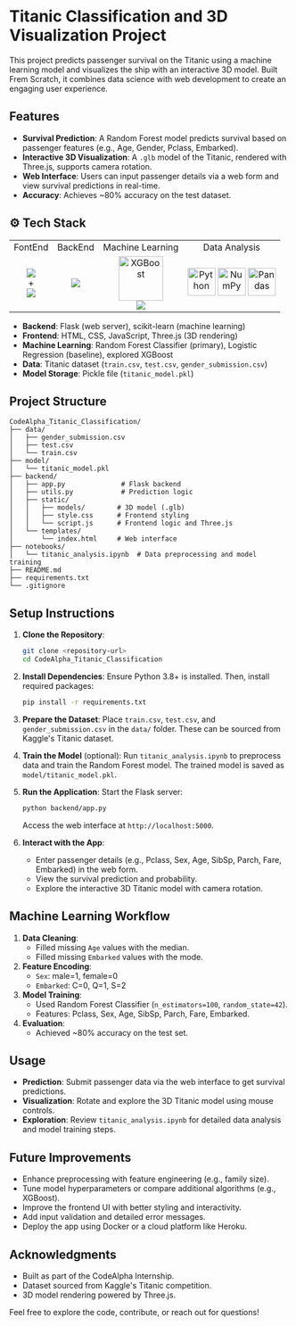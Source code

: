 # Titanic Classification and 3D Visualization Project

This project predicts passenger survival on the Titanic using a machine learning model and visualizes the ship with an interactive 3D model. Built Frem Scratch, it combines data science with web development to create an engaging user experience.

## Features

- **Survival Prediction**: A Random Forest model predicts survival based on passenger features (e.g., Age, Gender, Pclass, Embarked).
- **Interactive 3D Visualization**: A `.glb` model of the Titanic, rendered with Three.js, supports camera rotation.
- **Web Interface**: Users can input passenger details via a web form and view survival predictions in real-time.
- **Accuracy**: Achieves ~80% accuracy on the test dataset.

## ⚙️ Tech Stack

<table align="center" style="width:100%; border-collapse: collapse; text-align: center;">
  <tr>
    <td align="center">FontEnd</td>
    <td align="center">BackEnd</td>
    <td align="center">Machine Learning</td>
    <td align="center">Data Analysis</td>
  </tr>
  <tr>
    <td align="center"><img src="https://skillicons.dev/icons?i=html,css,js" align="center"><br/>+<br/><img src="https://skillicons.dev/icons?i=threejs" align="center"></td>
    <td align="center"><img src="https://skillicons.dev/icons?i=flask" align="center"></td>
    <td align="center">
      <img width="80" src="https://github.com/user-attachments/assets/3865d31c-9d7c-469f-a0d0-d85f40e56127" alt="XGBoost" title="XGBoost"/>
      <br/>
      <img src="https://skillicons.dev/icons?i=sklearn" align="center">
    </td>
    <td align="center">
       <img width="50" src="https://raw.githubusercontent.com/marwin1991/profile-technology-icons/refs/heads/main/icons/python.png" alt="Python" title="Python"/>
      <img width="50" src="https://raw.githubusercontent.com/marwin1991/profile-technology-icons/refs/heads/main/icons/numpy.png" alt="NumPy" title="NumPy"/>
      <img width="50" src="https://raw.githubusercontent.com/marwin1991/profile-technology-icons/refs/heads/main/icons/pandas.png" alt="Pandas" title="Pandas"/>
    </td>
  </tr>
</table>


- **Backend**: Flask (web server), scikit-learn (machine learning)
- **Frontend**: HTML, CSS, JavaScript, Three.js (3D rendering)
- **Machine Learning**: Random Forest Classifier (primary), Logistic Regression (baseline), explored XGBoost
- **Data**: Titanic dataset (`train.csv`, `test.csv`, `gender_submission.csv`)
- **Model Storage**: Pickle file (`titanic_model.pkl`)

## Project Structure

```
CodeAlpha_Titanic_Classification/
├── data/
│   ├── gender_submission.csv
│   ├── test.csv
│   └── train.csv
├── model/
│   └── titanic_model.pkl
├── backend/
│   ├── app.py              # Flask backend
│   ├── utils.py            # Prediction logic
│   ├── static/
│   │   ├── models/        # 3D model (.glb)
│   │   ├── style.css      # Frontend styling
│   │   └── script.js      # Frontend logic and Three.js
│   └── templates/
│       └── index.html     # Web interface
├── notebooks/
│   └── titanic_analysis.ipynb  # Data preprocessing and model training
├── README.md
├── requirements.txt
└── .gitignore
```

## Setup Instructions

1. **Clone the Repository**:
   ```bash
   git clone <repository-url>
   cd CodeAlpha_Titanic_Classification
   ```

2. **Install Dependencies**:
   Ensure Python 3.8+ is installed. Then, install required packages:
   ```bash
   pip install -r requirements.txt
   ```

3. **Prepare the Dataset**:
   Place `train.csv`, `test.csv`, and `gender_submission.csv` in the `data/` folder. These can be sourced from Kaggle's Titanic dataset.

4. **Train the Model** (optional):
   Run `titanic_analysis.ipynb` to preprocess data and train the Random Forest model. The trained model is saved as `model/titanic_model.pkl`.

5. **Run the Application**:
   Start the Flask server:
   ```bash
   python backend/app.py
   ```
   Access the web interface at `http://localhost:5000`.

6. **Interact with the App**:
   - Enter passenger details (e.g., Pclass, Sex, Age, SibSp, Parch, Fare, Embarked) in the web form.
   - View the survival prediction and probability.
   - Explore the interactive 3D Titanic model with camera rotation.

## Machine Learning Workflow

1. **Data Cleaning**:
   - Filled missing `Age` values with the median.
   - Filled missing `Embarked` values with the mode.
2. **Feature Encoding**:
   - `Sex`: male=1, female=0
   - `Embarked`: C=0, Q=1, S=2
3. **Model Training**:
   - Used Random Forest Classifier (`n_estimators=100`, `random_state=42`).
   - Features: Pclass, Sex, Age, SibSp, Parch, Fare, Embarked.
4. **Evaluation**:
   - Achieved ~80% accuracy on the test set.

## Usage

- **Prediction**: Submit passenger data via the web interface to get survival predictions.
- **Visualization**: Rotate and explore the 3D Titanic model using mouse controls.
- **Exploration**: Review `titanic_analysis.ipynb` for detailed data analysis and model training steps.

## Future Improvements

- Enhance preprocessing with feature engineering (e.g., family size).
- Tune model hyperparameters or compare additional algorithms (e.g., XGBoost).
- Improve the frontend UI with better styling and interactivity.
- Add input validation and detailed error messages.
- Deploy the app using Docker or a cloud platform like Heroku.

## Acknowledgments

- Built as part of the CodeAlpha Internship.
- Dataset sourced from Kaggle's Titanic competition.
- 3D model rendering powered by Three.js.

Feel free to explore the code, contribute, or reach out for questions!
